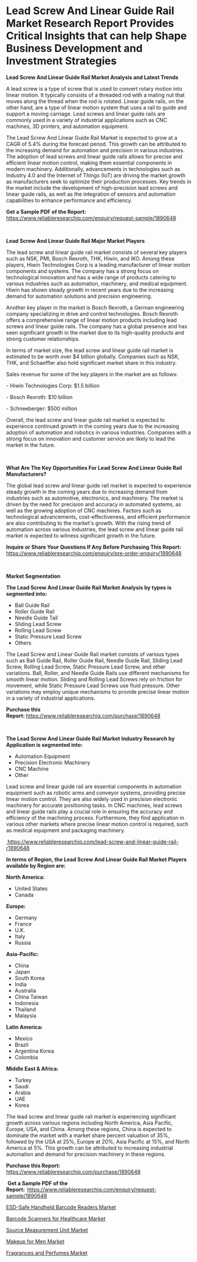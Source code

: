 <p><h1>Lead Screw And Linear Guide Rail Market Research Report Provides Critical Insights that can help Shape Business Development and Investment Strategies</h1></p><p><strong>Lead Screw And Linear Guide Rail Market Analysis and Latest Trends</strong></p>
<p><p>A lead screw is a type of screw that is used to convert rotary motion into linear motion. It typically consists of a threaded rod with a mating nut that moves along the thread when the rod is rotated. Linear guide rails, on the other hand, are a type of linear motion system that uses a rail to guide and support a moving carriage. Lead screws and linear guide rails are commonly used in a variety of industrial applications such as CNC machines, 3D printers, and automation equipment.</p><p>The Lead Screw And Linear Guide Rail Market is expected to grow at a CAGR of 5.4% during the forecast period. This growth can be attributed to the increasing demand for automation and precision in various industries. The adoption of lead screws and linear guide rails allows for precise and efficient linear motion control, making them essential components in modern machinery. Additionally, advancements in technologies such as Industry 4.0 and the Internet of Things (IoT) are driving the market growth as manufacturers seek to optimize their production processes. Key trends in the market include the development of high-precision lead screws and linear guide rails, as well as the integration of sensors and automation capabilities to enhance performance and efficiency.</p></p>
<p><strong>Get a Sample PDF of the Report:&nbsp;</strong> <a href="https://www.reliableresearchiq.com/enquiry/request-sample/1890648">https://www.reliableresearchiq.com/enquiry/request-sample/1890648</a></p>
<p>&nbsp;</p>
<p><strong>Lead Screw And Linear Guide Rail Major Market Players</strong></p>
<p><p>The lead screw and linear guide rail market consists of several key players such as NSK, PMI, Bosch Rexroth, THK, Hiwin, and IKO. Among these players, Hiwin Technologies Corp is a leading manufacturer of linear motion components and systems. The company has a strong focus on technological innovation and has a wide range of products catering to various industries such as automation, machinery, and medical equipment. Hiwin has shown steady growth in recent years due to the increasing demand for automation solutions and precision engineering.</p><p>Another key player in the market is Bosch Rexroth, a German engineering company specializing in drive and control technologies. Bosch Rexroth offers a comprehensive range of linear motion products including lead screws and linear guide rails. The company has a global presence and has seen significant growth in the market due to its high-quality products and strong customer relationships.</p><p>In terms of market size, the lead screw and linear guide rail market is estimated to be worth over $4 billion globally. Companies such as NSK, THK, and Schaeffler also hold significant market share in this industry.</p><p>Sales revenue for some of the key players in the market are as follows:</p><p>- Hiwin Technologies Corp: $1.5 billion</p><p>- Bosch Rexroth: $10 billion</p><p>- Schneeberger: $500 million</p><p>Overall, the lead screw and linear guide rail market is expected to experience continued growth in the coming years due to the increasing adoption of automation and robotics in various industries. Companies with a strong focus on innovation and customer service are likely to lead the market in the future.</p></p>
<p>&nbsp;</p>
<p><strong>What Are The Key Opportunities For Lead Screw And Linear Guide Rail Manufacturers?</strong></p>
<p><p>The global lead screw and linear guide rail market is expected to experience steady growth in the coming years due to increasing demand from industries such as automotive, electronics, and machinery. The market is driven by the need for precision and accuracy in automated systems, as well as the growing adoption of CNC machines. Factors such as technological advancements, cost-effectiveness, and efficient performance are also contributing to the market's growth. With the rising trend of automation across various industries, the lead screw and linear guide rail market is expected to witness significant growth in the future.</p></p>
<p><strong>Inquire or Share Your Questions If Any Before Purchasing This Report:</strong> <a href="https://www.reliableresearchiq.com/enquiry/pre-order-enquiry/1890648">https://www.reliableresearchiq.com/enquiry/pre-order-enquiry/1890648</a></p>
<p>&nbsp;</p>
<p><strong>Market Segmentation</strong></p>
<p><strong>The Lead Screw And Linear Guide Rail Market Analysis by types is segmented into:</strong></p>
<p><ul><li>Ball Guide Rail</li><li>Roller Guide Rail</li><li>Needle Guide Tail</li><li>Sliding Lead Screw</li><li>Rolling Lead Screw</li><li>Static Pressure Lead Screw</li><li>Others</li></ul></p>
<p><p>The Lead Screw and Linear Guide Rail market consists of various types such as Ball Guide Rail, Roller Guide Rail, Needle Guide Rail, Sliding Lead Screw, Rolling Lead Screw, Static Pressure Lead Screw, and other variations. Ball, Roller, and Needle Guide Rails use different mechanisms for smooth linear motion. Sliding and Rolling Lead Screws rely on friction for movement, while Static Pressure Lead Screws use fluid pressure. Other variations may employ unique mechanisms to provide precise linear motion in a variety of industrial applications.</p></p>
<p><strong>Purchase this Report:&nbsp;</strong><a href="https://www.reliableresearchiq.com/purchase/1890648">https://www.reliableresearchiq.com/purchase/1890648</a></p>
<p>&nbsp;</p>
<p><strong>The Lead Screw And Linear Guide Rail Market Industry Research by Application is segmented into:</strong></p>
<p><ul><li>Automation Equipment</li><li>Precision Electronic Machinery</li><li>CNC Machine</li><li>Other</li></ul></p>
<p><p>Lead screw and linear guide rail are essential components in automation equipment such as robotic arms and conveyor systems, providing precise linear motion control. They are also widely used in precision electronic machinery for accurate positioning tasks. In CNC machines, lead screws and linear guide rails play a crucial role in ensuring the accuracy and efficiency of the machining process. Furthermore, they find application in various other markets where precise linear motion control is required, such as medical equipment and packaging machinery.</p></p>
<p><a href="https://www.reliableresearchiq.com/lead-screw-and-linear-guide-rail-r1890648">&nbsp;https://www.reliableresearchiq.com/lead-screw-and-linear-guide-rail-r1890648</a></p>
<p><strong>In terms of Region, the Lead Screw And Linear Guide Rail Market Players available by Region are:</strong></p>
<p>
    <p> <strong> North America: </strong>
        <ul>
            <li>United States</li>
            <li>Canada</li>
        </ul>
        </p> 
    <p> <strong> Europe: </strong>
        <ul>
            <li>Germany</li>
            <li>France</li>
            <li>U.K.</li>
            <li>Italy</li>
            <li>Russia</li>
        </ul>
        </p> 
    <p> <strong> Asia-Pacific: </strong>
        <ul>
            <li>China</li>
            <li>Japan</li>
            <li>South Korea</li>
            <li>India</li>
            <li>Australia</li>
            <li>China Taiwan</li>
            <li>Indonesia</li>
            <li>Thailand</li>
            <li>Malaysia</li>
        </ul>
        </p> 
    <p> <strong> Latin America: </strong>
        <ul>
            <li>Mexico</li>
            <li>Brazil</li>
            <li>Argentina Korea</li>
            <li>Colombia</li>
        </ul>
        </p> 
    <p> <strong> Middle East & Africa: </strong>
        <ul>
            <li>Turkey</li>
            <li>Saudi</li>
            <li>Arabia</li>
            <li>UAE</li>
            <li>Korea</li>
        </ul>
    </p>
    </p>
<p><p>The lead screw and linear guide rail market is experiencing significant growth across various regions including North America, Asia Pacific, Europe, USA, and China. Among these regions, China is expected to dominate the market with a market share percent valuation of 35%, followed by the USA at 25%, Europe at 20%, Asia Pacific at 15%, and North America at 5%. This growth can be attributed to increasing industrial automation and demand for precision machinery in these regions.</p></p>
<p><strong>Purchase this Report: </strong><a href="https://www.reliableresearchiq.com/purchase/1890648">https://www.reliableresearchiq.com/purchase/1890648</a></p>
<p>&nbsp;<strong>Get a Sample PDF of the Report:&nbsp;&nbsp;</strong><a href="https://www.reliableresearchiq.com/enquiry/request-sample/1890648">https://www.reliableresearchiq.com/enquiry/request-sample/1890648</a></p>
<p><strong></strong></p>
<p><p><a href="https://github.com/msLonKoss78/Market-Research-Report-List-1/blob/main/esd-safe-handheld-barcode-readers-market.md">ESD-Safe Handheld Barcode Readers Market</a></p><p><a href="https://github.com/lairestrong/Market-Research-Report-List-1/blob/main/barcode-scanners-for-healthcare-market.md">Barcode Scanners for Healthcare Market</a></p><p><a href="https://www.linkedin.com/pulse/source-measurement-unit-market-forecast-global-trends-analysis-mt0pf?trackingId=0OS0PA%2BCQwm7EJ13c1vFEA%3D%3D">Source Measurement Unit Market</a></p><p><a href="https://medium.com/@colin.dunca43545/makeup-for-men-industry-analysis-report-its-market-size-share-trends-by-application-region-3ec68c5706b7">Makeup for Men Market</a></p><p><a href="https://medium.com/@joanne.harris67856/global-fragrances-and-perfumes-industry-types-applications-market-players-regional-growth-827c0f7e39a7">Fragrances and Perfumes Market</a></p></p>